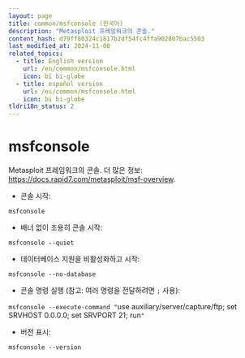 ```yaml
---
layout: page
title: common/msfconsole (한국어)
description: "Metasploit 프레임워크의 콘솔."
content_hash: d79ff80324c1817b2df54fc4ffa902807bac5503
last_modified_at: 2024-11-08
related_topics:
  - title: English version
    url: /en/common/msfconsole.html
    icon: bi bi-globe
  - title: español version
    url: /es/common/msfconsole.html
    icon: bi bi-globe
tldri18n_status: 2
---
```

# msfconsole

Metasploit 프레임워크의 콘솔.
더 많은 정보: <https://docs.rapid7.com/metasploit/msf-overview>.

- 콘솔 시작:

`msfconsole`

- 배너 없이 조용히 콘솔 시작:

`msfconsole --quiet`

- 데이터베이스 지원을 비활성화하고 시작:

`msfconsole --no-database`

- 콘솔 명령 실행 (참고: 여러 명령을 전달하려면 `;` 사용):

`msfconsole --execute-command "`<span class="tldr-var badge badge-pill bg-dark-lm bg-white-dm text-white-lm text-dark-dm font-weight-bold">use auxiliary/server/capture/ftp; set SRVHOST 0.0.0.0; set SRVPORT 21; run</span>`"`

- 버전 표시:

`msfconsole --version`
